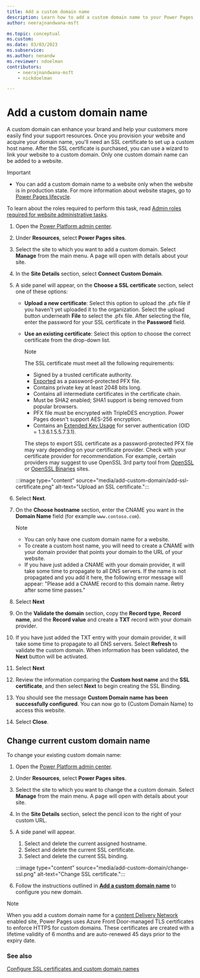 ```yaml
---
title: Add a custom domain name
description: Learn how to add a custom domain name to your Power Pages website.
author: neerajnandwana-msft

ms.topic: conceptual
ms.custom: 
ms.date: 03/03/2023
ms.subservice: 
ms.author: nenandw
ms.reviewer: ndoelman
contributors:
    - neerajnandwana-msft
    - nickdoelman

---
```


# Add a custom domain name

A custom domain can enhance your brand and help your customers more easily find your support resources. Once you provision your website and acquire your domain name, you'll need an SSL certificate to set up a custom host name. After the SSL certificate is purchased, you can use a wizard to link your website to a custom domain. Only one custom domain name can be added to a website.

> [!IMPORTANT]
> - You can add a custom domain name to a website only when the website is in production state. For more information about website stages, go to [Power Pages lifecycle](/power-apps/maker/portals/admin/portal-lifecycle).

To learn about the roles required to perform this task, read [Admin roles required for website administrative tasks](/power-apps/maker/portals/admin/portal-admin-roles).

1. Open the [Power Platform admin center](https://aka.ms/ppac).

1. Under **Resources**, select **Power Pages sites**.

1. Select the site to which you want to add a custom domain. Select **Manage** from the main menu. A page will open with details about your site.

1. In the **Site Details** section, select **Connect Custom Domain**.

1. A side panel will appear, on the **Choose a SSL certificate** section, select one of these options:
   - **Upload a new certificate**: Select this option to upload the .pfx file if you haven't yet uploaded it to the organization. Select the upload button underneath **File** to select the .pfx file. After selecting the file, enter the password for your SSL certificate in the **Password** field.
   - **Use an existing certificate**: Select this option to choose the correct certificate from the drop-down list.

     > [!NOTE]
     > The SSL certificate must meet all the following requirements:
     > - Signed by a trusted certificate authority.
     > - [Exported](/powershell/module/pki/export-pfxcertificate) as a password-protected PFX file.
     > - Contains private key at least 2048 bits long.
     > - Contains all intermediate certificates in the certificate chain.
     > - Must be SHA2 enabled; SHA1 support is being removed from popular browsers.
     > - PFX file must be encrypted with TripleDES encryption. Power Pages doesn't support AES-256 encryption.
     > - Contains an [Extended Key Usage](https://en.wikipedia.org/w/index.php?title=X.509&section=4#Extensions_informing_a_specific_usage_of_a_certificate) for server authentication (OID = 1.3.6.1.5.5.7.3.1).
     > 
     > The steps to export SSL certificate as a password-protected PFX file may vary depending on your certificate provider. Check with your certificate provider for recommendation. For example, certain providers may suggest to use OpenSSL 3rd party tool from [OpenSSL](https://www.openssl.org/) or [OpenSSL Binaries](https://wiki.openssl.org/index.php/Binaries) sites. 

    :::image type="content" source="media/add-custom-domain/add-ssl-certificate.png" alt-text="Upload an SSL certificate.":::

1. Select **Next**.

1. On the **Choose hostname** section, enter the CNAME you want in the **Domain Name** field (for example `www.contoso.com`).
   
   > [!NOTE]
   > - You can only have one custom domain name for a website. 
   > - To create a custom host name, you will need to create a CNAME with your domain provider that points your domain to the URL of your website.
   > - If you have just added a CNAME with your domain provider, it will take some time to propagate to all DNS servers. If the name is not propagated and you add it here, the following error message will appear: "Please add a CNAME record to this domain name. Retry after some time passes."

1. Select **Next**

1. On the **Validate the domain** section, copy the **Record type**, **Record name**, and the **Record value** and create a **TXT** record with your domain provider.

1. If you have just added the TXT entry with your domain provider, it will take some time to propagate to all DNS servers. Select **Refresh** to validate the custom domain. When information has been validated, the **Next** button will be activated.

1. Select **Next**

1. Review the information comparing the **Custom host name** and the **SSL certificate**, and then select **Next** to begin creating the SSL Binding. 

1. You should see the message **Custom Domain name has been successfully configured**.  You can now go to {Custom Domain Name} to access this website. 

1. Select **Close**.

## Change current custom domain name

To change your existing custom domain name:

1. Open the [Power Platform admin center](https://aka.ms/ppac).

1. Under **Resources**, select **Power Pages sites**.

1. Select the site to which you want to change the a custom domain. Select **Manage** from the main menu. A page will open with details about your site.

1. In the **Site Details** section, select the pencil icon to the right of your custom URL.

1. A side panel will appear.

    1. Select and delete the current assigned hostname.
    1. Select and delete the current SSL certificate.
    1. Select and delete the current SSL binding.

    :::image type="content" source="media/add-custom-domain/change-ssl.png" alt-text="Change SSL certificate.":::

1. Follow the instructions outlined in [**Add a custom domain name**](#add-a-custom-domain-name) to configure you new domain.

> [!NOTE]
> When you add a custom domain name for a [content Delivery Network](../configure/configure-cdn.md) enabled site, Power Pages uses Azure Front Door-managed TLS certificates to enforce HTTPS for custom domains. These certificates are created with a lifetime validity of 6 months and are auto-renewed 45 days prior to the expiry date. 

### See also

[Configure SSL certificates and custom domain names](/training/modules/portals-administration/2-custom-domain)


